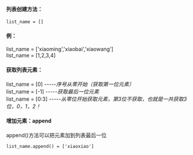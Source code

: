 

#### 列表创建方法：
`list_name = [] `

        
  #### 例：

list_name = ['xiaoming','xiaobai','xiaowang']  
list_name = [1,2,3,4]


#### 获取列表元素：

list_name = [0]                   *-----序号从零开始（获取第一位元素）*  
list_name = [-1]                   *-----获取最后一位元素*  
list_name = [0:3]                   *-----从零位开始获取元素，第3位不获取，也就是一共获取3位，0，1，2！*



#### 增加元素：append

append()方法可以把元素加到列表最后一位

`list_name.append() = ['xiaoxiao']  `


